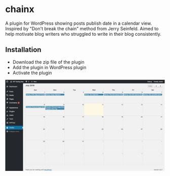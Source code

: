 # chainx

A plugin for WordPress showing posts publish date in a calendar view. Inspired by "Don't break the chain" method from Jerry Seinfeld. Aimed to help motivate blog writers who struggled to write in their blog consistently.

## Installation
- Download the zip file of the plugin
- Add the plugin in WordPress plugin
- Activate the plugin

![Alt text](screenshot.png?raw=true "Chainx plugin")